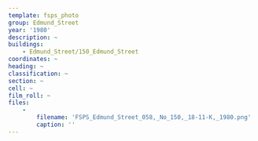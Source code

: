 ```yaml
---
template: fsps_photo
group: Edmund_Street
year: '1980'
description: ~
buildings:
    - Edmund_Street/150_Edmund_Street
coordinates: ~
heading: ~
classification: ~
section: ~
cell: ~
film_roll: ~
files:
    -
        filename: 'FSPS_Edmund_Street_058,_No_150,_18-11-K,_1980.png'
        caption: ''
---
```

